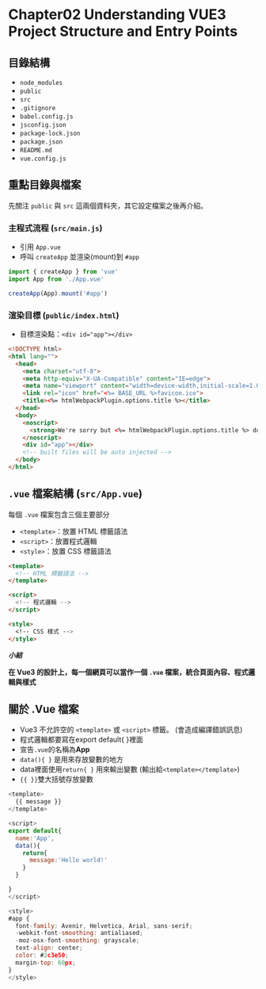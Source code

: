 # Chapter02 Understanding VUE3 Project Structure and Entry Points
## 目錄結構

- `node_modules`
- `public`
- `src`
- `.gitignore`
- `babel.config.js`
- `jsconfig.json`
- `package-lock.json`
- `package.json`
- `README.md`
- `vue.config.js`

## 重點目錄與檔案

先關注 `public` 與 `src` 這兩個資料夾，其它設定檔案之後再介紹。

### 主程式流程 (`src/main.js`)

- 引用 `App.vue`
- 呼叫 `createApp` 並渲染(mount)到 `#app`
```javascript
import { createApp } from 'vue'
import App from './App.vue'

createApp(App).mount('#app')
```


### 渲染目標 (`public/index.html`)

- 目標渲染點：`<div id="app"></div>`
```html
<!DOCTYPE html>
<html lang="">
  <head>
    <meta charset="utf-8">
    <meta http-equiv="X-UA-Compatible" content="IE=edge">
    <meta name="viewport" content="width=device-width,initial-scale=1.0">
    <link rel="icon" href="<%= BASE_URL %>favicon.ico">
    <title><%= htmlWebpackPlugin.options.title %></title>
  </head>
  <body>
    <noscript>
      <strong>We're sorry but <%= htmlWebpackPlugin.options.title %> doesn't work properly without JavaScript enabled. Please enable it to continue.</strong>
    </noscript>
    <div id="app"></div>
    <!-- built files will be auto injected -->
  </body>
</html>
```

## `.vue` 檔案結構 (`src/App.vue`)

每個 `.vue` 檔案包含三個主要部分
- `<template>`：放置 HTML 標籤語法
- `<script>`：放置程式邏輯
- `<style>`：放置 CSS 標籤語法
```html
<template>
  <!-- HTML 標籤語法 -->
</template>

<script>
  <!-- 程式邏輯 -->
</script>

<style>
  <!-- CSS 樣式 -->
</style>
```

***小結***

**在 Vue3 的設計上，每一個網頁可以當作一個 `.vue` 檔案，統合頁面內容、程式邏輯與樣式**

## 關於 .Vue 檔案

- Vue3 不允許空的 `<template>` 或 `<script>` 標籤。 (會造成編譯錯誤訊息)
- 程式邏輯都要寫在export default{ }裡面
- 宣告`.vue`的名稱為**App**
- `data(){ }` 是用來存放變數的地方
- data裡面使用`return{ }` 用來輸出變數 (輸出給`<template></template>`)
- `{{ }}`雙大括號存放變數

```js
<template>
  {{ message }}
</template>

<script>
export default{
  name:'App',
  data(){
    return{
      message:'Hello world!'
    }
  }

}
</script>

<style>
#app {
  font-family: Avenir, Helvetica, Arial, sans-serif;
  -webkit-font-smoothing: antialiased;
  -moz-osx-font-smoothing: grayscale;
  text-align: center;
  color: #2c3e50;
  margin-top: 60px;
}
</style>
```

